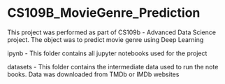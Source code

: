 # CS109B_MovieGenre_Prediction
This project was performed as part of CS109b - Advanced Data Science project.  The object was to predict movie genre using Deep Learning

ipynb - This folder contains all jupyter notebooks used for the project

datasets - This folder contains the intermediate data used to run the note books.  Data was downloaded from TMDb or IMDb websites

